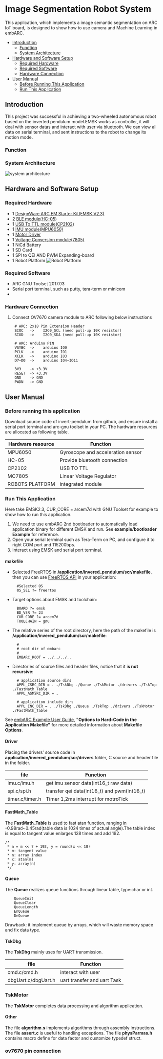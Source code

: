 # Image Segmentation Robot System

This application, which implements a image semantic segmentation on ARC IoT board, is designed to show how to use camera and Machine Learning in embARC.

* [Introduction](#introduction)
	* [Function](#function)
	* [System Architecture](#system-architecture)
* [Hardware and Software Setup](#hardware-and-software-setup)
	* [Required Hardware](#required-hardware)
	* [Required Software](#required-software)
	* [Hardware Connection](#hardware-connection)
* [User Manual](#user-manual)
	* [Before Running This Application](#before-running-this-application)
	* [Run This Application](#run-this-application)

## Introduction
This project was successful in achieving a two-wheeled autonomous robot based on the inverted pendulum model.EMSK works as controller, it will deal with sensor datas and interact with user via bluetooth. We can view all data on serial terminal, and sent instructions to the robot to change its motion mode.

### Function

### System Architecture
![system architecture][4]

## Hardware and Software Setup
### Required Hardware
- 1 [DesignWare ARC EM Starter Kit(EMSK V2.3)][5]
- 2 [BLE module(HC-05)][6]
- 1 [USB To TTL module(CP2102)][7]
- 1 [IMU module(MPU6050)][8]
- 1 [Motor Driver][9]
- 1 [Voltage Conversion module(7805)][10]
- 1 NiCd Battery
- 1 SD Card
- 1 SPI to QEI AND PWM Expanding-board
- 1 Robot Platform
	![Robot Platform][11]
### Required Software
- ARC GNU Toolset 2017.03
- Serial port terminal, such as putty, tera-term or minicom
- 

### Hardware Connection
1. Connect OV7670 camera module to ARC following below instructions

        # ARC: 2x18 Pin Extension Header
        SIOC   ->    I2C0_SCL (need pull-up 10K resistor)
        SIOD   ->    I2C0_SDA (need pull-up 10K resistor)

        # ARC: Arduino PIN
        VSYBC  ->    arduino IO0
        PCLK   ->    arduino IO1
        XCLK   ->    arduino IO3
        D7~D0  ->    arduino IO4~IO11

        3V3    -> +3.3V
        RESET  -> +3.3V
        GND    -> GND
        PWDN   -> GND

## User Manual
### Before running this application
Download source code of invert-pendulum from github, and ensure install a serial port terminal and arc-gnu toolset in your PC.
The hardware resources are allocated as following table.

| Hardware resource |              Function             |
|-------------------|-----------------------------------|
| MPU6050           | Gyroscope and acceleration sensor |
| HC-05             | Provide bluetooth connection      |
| CP2102            | USB TO TTL                        |
| MC7805            | Linear Voltage Regulator          |
| ROBOTS PLATFORM   | integrated module                 |

### Run This Application
Here take EMSK2.3, CUR_CORE = arcem7d with GNU Toolset for example to show how to run this application.
1. We need to use embARC 2nd bootloader to automatically load application binary for different EMSK and run. See **example/bootloader Example** for reference.
2. Open your serial terminal such as Tera-Term on PC, and configure it to right COM port and 115200bps.
3. Interact using EMSK and serial port terminal.

#### makefile
- Selected FreeRTOS in **/application/invered_pendulum/scr/makefile**, then you can use [FreeRTOS API][13] in your application:

		#Selected OS
		OS_SEL ?= freertos

- Target options about EMSK and toolchain:

		BOARD ?= emsk
		BD_VER ?= 23
		CUR_CORE ?= arcem7d
		TOOLCHAIN = gnu

- The relative series of the root directory, here the path of the makefile is
**/application/invered_pendulum/scr/makefile**:

		#
		# root dir of embarc
		#
		EMBARC_ROOT = ../../../..

- Directories of source files and header files, notice that it **is not recursive**:

		# application source dirs
		APPL_CSRC_DIR = . ./TskDbg ./Queue ./TskMotor ./drivers ./TskTop ./FastMath_Table
		APPL_ASMSRC_DIR = .

		# application include dirs
		APPL_INC_DIR = . ./TskDbg ./Queue ./TskTop ./drivers ./TskMotor ./FastMath_Table

See [embARC Example User Guide][14], **"Options to Hard-Code in the Application Makefile"** for more detailed information about **Makefile Options**.

#### Driver
Placing the drivers' source code in **application/invered_pendulum/scr/drivers** folder, C source and header file in the folder.

|       file      |                   Function                  |
|-----------------|---------------------------------------------|
| imu.c/imu.h     | get imu sensor data(int16_t raw data)       |
| spi.c/spi.h     | transfer qei data(int16_t) and pwm(int16_t) |
| timer.c/timer.h | Timer 1,2ms interrupt for motroTick         |

#### FastMath_Table
The **FastMath_Table** is used to fast atan function, ranging in -0.98rad~0.45rad(table data is 1024 times of actual angle).The table index is
equal to tangent value enlarges 128 times and add 192.

	/*
	 * n = m << 7 + 192, y = round(x << 10)
	 * m: tangent value
	 * n: array index
	 * x: atan(m)
	 * y: array[n]
	 */

#### Queue
The **Queue** realizes queue functions through linear table, type:char or int.

		QueueInit
		QueueClear
		QueueLength
		EnQueue
		DeQueue
Drawback: it implement queue by arrays, which will waste memory space and
fix data type.

#### TskDbg
The **TskDbg** mainly uses for UART transmission.

|         file        |           Function          |
|---------------------|-----------------------------|
| cmd.c/cmd.h         | interact with user          |
| dbgUart.c/dbgUart.h | uart transfer and uart Task |

### TskMotor
The **TskMotor** completes data processing and algorithm application.

#### Other
The file **algorithm.s** implements algorithms through assembly instructions.
The file **assert.c** is useful to handling exceptions.
The file **physParmas.h** contains macro define for data factor and customize typedef struct.


[0]: ./doc/screenshot/upright.gif "upright"
[1]: ./doc/screenshot/linear_motion.gif "linear motion"
[2]: ./doc/screenshot/angular_rotation.gif "angular rotation"
[3]: ./doc/screenshot/over_the_seesaw.gif "over the seesaw"
[4]: ./doc/screenshot/system.svg "system architecture"
[5]: https://www.synopsys.com/dw/ipdir.php?ds=arc_em_starter_kit    "DesignWare ARC EM Starter Kit(EMSK)"
[6]: http://www.electronics-lab.com/?s=HC-05 "BLE HC-05 module"
[7]: https://www.sparkfun.com/products/retired/198 "USB To TTL module"
[8]: http://playground.arduino.cc/Main/MPU-6050 "IMU MPU6050 module"
[9]: http://www.landzo.cn/forum.php?mod=viewthread&tid=10541&extra=page%3D1&page=1 "Motor Driver"
[10]: http://www.electronics-lab.com/?s=7805 "Voltage Conversion 7805 module"
[11]: ./doc/screenshot/Platform.jpg "Robot Platform"
[12]: https://www.freertos.org/a00106.html "FreeRTOS API"
[13]: http://embarc.org/embarc_osp/doc/embARC_Document/html/page_example.html " embARC Example User Guide"
[14]: http://v.youku.com/v_show/id_XMzYzMDkzNzg3Ng==.html?spm=a2h3j.8428770.3416059.1


### ov7670 pin connection

